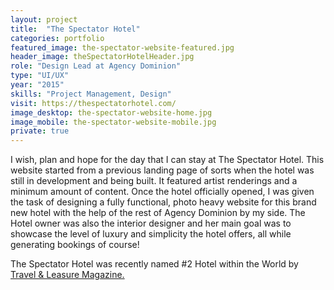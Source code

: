 ```yaml
---
layout: project
title:  "The Spectator Hotel"
categories: portfolio
featured_image: the-spectator-website-featured.jpg
header_image: theSpectatorHotelHeader.jpg
role: "Design Lead at Agency Dominion"
type: "UI/UX"
year: "2015"
skills: "Project Management, Design"
visit: https://thespectatorhotel.com/
image_desktop: the-spectator-website-home.jpg
image_mobile: the-spectator-website-mobile.jpg
private: true
---
```

I wish, plan and hope for the day that I can stay at The Spectator Hotel. This
website started from a previous landing page of sorts when the hotel was still
in development and being built. It featured artist renderings and a minimum amount
of content. Once the hotel officially opened, I was given the task of designing a
fully functional, photo heavy website for this brand new hotel with the help of
the rest of Agency Dominion by my side. The Hotel owner was also the interior designer
and her main goal was to showcase the level of luxury and simplicity the hotel offers,
all while generating bookings of course!

The Spectator Hotel was recently named #2 Hotel within the World by [Travel & Leasure Magazine.](https://www.travelandleisure.com/worlds-best/hotels-top-100-overall#the-spectator-charleston-south-carolina)
